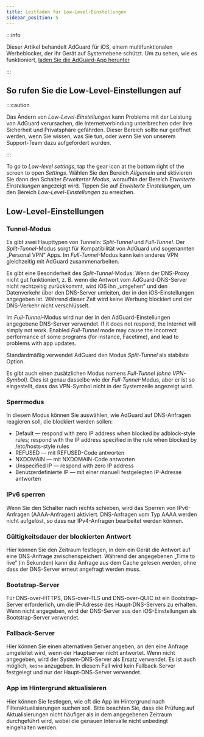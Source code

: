 ```yaml
---
title: Leitfaden für Low-Level-Einstellungen
sidebar_position: 5
---
```


:::info

Dieser Artikel behandelt AdGuard für iOS, einem multifunktionalen Werbeblocker, der Ihr Gerät auf Systemebene schützt. Um zu sehen, wie es funktioniert, [laden Sie die AdGuard-App herunter](https://agrd.io/download-kb-adblock)

:::

## So rufen Sie die Low-Level-Einstellungen auf

:::caution

Das Ändern von *Low-Level-Einstellungen* kann Probleme mit der Leistung von AdGuard verursachen, die Internetverbindung unterbrechen oder Ihre Sicherheit und Privatsphäre gefährden. Dieser Bereich sollte nur geöffnet werden, wenn Sie wissen, was Sie tun, oder wenn Sie von unserem Support-Team dazu aufgefordert wurden.

:::

To go to *Low-level settings*, tap the gear icon at the bottom right of the screen to open *Settings*. Wählen Sie den Bereich *Allgemein* und sktivieren Sie dann den Schalter *Erweiterter Modus*, woraufhin der Bereich *Erweiterte Einstellungen* angezeigt wird. Tippen Sie auf *Erweiterte Einstellungen*, um den Bereich *Low-Level-Einstellungen* zu erreichen.

## Low-Level-Einstellungen

### Tunnel-Modus

Es gibt zwei Haupttypen von Tunneln: *Split-Tunnel* und *Full-Tunnel*. Der *Split-Tunnel*-Modus sorgt für Kompatibilität von AdGuard und sogenannten „Personal VPN” Apps. Im *Full-Tunnel*-Modus kann kein anderes VPN gleichzeitig mit AdGuard zusammenarbeiten.

Es gibt eine Besonderheit des *Split-Tunnel*-Modus: Wenn der DNS-Proxy nicht gut funktioniert, z. B. wenn die Antwort vom AdGuard-DNS-Server nicht rechtzeitig zurückkommt, wird iOS ihn „umgehen” und den Datenverkehr über den DNS-Server umleiten, der in den iOS-Einstellungen angegeben ist. Während dieser Zeit wird keine Werbung blockiert und der DNS-Verkehr nicht verschlüsselt.

Im *Full-Tunnel*-Modus wird nur der in den AdGuard-Einstellungen angegebene DNS-Server verwendet. If it does not respond, the Internet will simply not work. Enabled *Full-Tunnel* mode may cause the incorrect performance of some programs (for instance, Facetime), and lead to problems with app updates.

Standardmäßig verwendet AdGuard den Modus *Split-Tunnel* als stabilste Option.

Es gibt auch einen zusätzlichen Modus namens *Full-Tunnel (ohne VPN-Symbol)*. Dies ist genau dasselbe wie der *Full-Tunnel*-Modus, aber er ist so eingestellt, dass das VPN-Symbol nicht in der Systemzeile angezeigt wird.

### Sperrmodus

In diesem Modus können Sie auswählen, wie AdGuard auf DNS-Anfragen reagieren soll, die blockiert werden sollen:

- Default — respond with zero IP address when blocked by adblock-style rules; respond with the IP address specified in the rule when blocked by /etc/hosts-style rules
- REFUSED — mit REFUSED-Code antworten
- NXDOMAIN — mit NXDOMAIN-Code antworten
- Unspecified IP — respond with zero IP address
- Benutzerdefinierte IP — mit einer manuell festgelegten IP-Adresse antworten

### IPv6 sperren

Wenn Sie den Schalter nach rechts schieben, wird das Sperren von IPv6-Anfragen (AAAA-Anfragen) aktiviert. DNS-Anfragen vom Typ AAAA werden nicht aufgelöst, so dass nur IPv4-Anfragen bearbeitet werden können.

### Gültigkeitsdauer der blockierten Antwort

Hier können Sie den Zeitraum festlegen, in dem ein Gerät die Antwort auf eine DNS-Anfrage zwischenspeichert. Während der angegebenen „Time to live“ (in Sekunden) kann die Anfrage aus dem Cache gelesen werden, ohne dass der DNS-Server erneut angefragt werden muss.

### Bootstrap-Server

Für DNS-over-HTTPS, DNS-over-TLS und DNS-over-QUIC ist ein Bootstrap-Server erforderlich, um die IP-Adresse des Haupt-DNS-Servers zu erhalten. Wenn nicht angegeben, wird der DNS-Server aus den iOS-Einstellungen als Bootstrap-Server verwendet.

### Fallback-Server

Hier können Sie einen alternativen Server angeben, an den eine Anfrage umgeleitet wird, wenn der Hauptserver nicht antwortet. Wenn nicht angegeben, wird der System-DNS-Server als Ersatz verwendet. Es ist auch möglich, `keine` anzugeben. In diesem Fall wird kein Fallback-Server festgelegt und nur der Haupt-DNS-Server verwendet.

### App im Hintergrund aktualisieren

Hier können Sie festlegen, wie oft die App im Hintergrund nach Filteraktualisierungen suchen soll. Bitte beachten Sie, dass die Prüfung auf Aktualisierungen nicht häufiger als in dem angegebenen Zeitraum durchgeführt wird, wobei die genauen Intervalle nicht unbedingt eingehalten werden.
